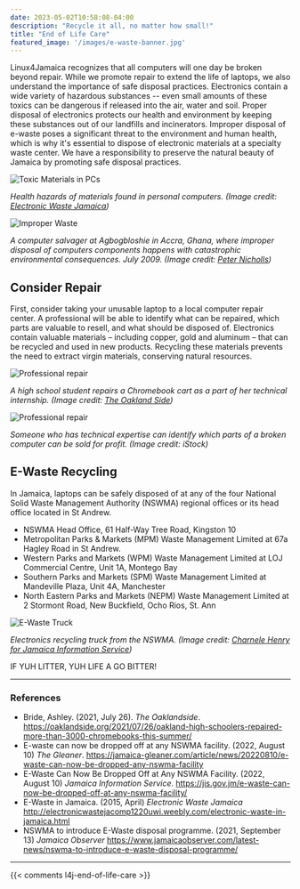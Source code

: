 ```yaml
---
date: 2023-05-02T10:58:08-04:00
description: "Recycle it all, no matter how small!"
title: "End of Life Care"
featured_image: '/images/e-waste-banner.jpg'
---
```


Linux4Jamaica recognizes that all computers will one day be broken beyond repair. While we promote repair to extend the life of laptops, we also understand the importance of safe disposal practices. Electronics contain a wide variety of hazardous substances -- even small amounts of these toxics can be dangerous if released into the air, water and soil. Proper disposal of electronics protects our health and environment by keeping these substances out of our landfills and incinerators. Improper disposal of e-waste poses a significant threat to the environment and human health, which is why it's essential to dispose of electronic materials at a specialty waste center. We have a responsibility to preserve the natural beauty of Jamaica by promoting safe disposal practices. 

![Toxic Materials in PCs](/images/dangers-pc.png)

*Health hazards of materials found in personal computers. (Image credit: [Electronic Waste Jamaica](http://electronicwastejacomp1220uwi.weebly.com/electronic-waste-in-jamaica.html))*

![Improper Waste](/images/improper-waste.png)

*A computer salvager at Agbogbloshie in Accra, Ghana, where improper disposal of computers components happens with catastrophic environmental consequences. July 2009. (Image credit: [Peter Nicholls](http://www.peter-nicholls.com/ghana-e-waste/))*

## Consider Repair

First, consider taking your unusable laptop to a local computer repair center. A professional will be able to identify what can be repaired, which parts are valuable to resell, and what should be disposed of. Electronics contain valuable materials – including copper, gold and aluminum – that can be recycled and used in new products. Recycling these materials prevents the need to extract virgin materials, conserving natural resources.

![Professional repair](/images/yarelin.png)

*A high school student repairs a Chromebook cart as a part of her technical internship. (Image credit: [The Oakland Side](https://oaklandside.org/2021/07/26/oakland-high-schoolers-repaired-more-than-3000-chromebooks-this-summer/))*

![Professional repair](/images/stock-image-repair.jpg)

*Someone who has technical expertise can identify which parts of a broken computer can be sold for profit. (Image credit: iStock)*

## E-Waste Recycling

In Jamaica, laptops can be safely disposed of at any of the four National Solid Waste Management Authority (NSWMA) regional offices or its head office located in St Andrew.

- NSWMA Head Office, 61 Half-Way Tree Road, Kingston 10
- Metropolitan Parks & Markets (MPM) Waste Management Limited at 67a Hagley Road in St Andrew.
- Western Parks and Markets (WPM) Waste Management Limited at LOJ Commercial Centre, Unit 1A, Montego Bay
- Southern Parks and Markets (SPM) Waste Management Limited at Mandeville Plaza, Unit 4A, Manchester
- North Eastern Parks and Markets (NEPM) Waste Management Limited at 2 Stormont Road, New Buckfield, Ocho Rios, St. Ann

![E-Waste Truck](/images/e-waste-truck.jpeg)

*Electronics recycling truck from the NSWMA. (Image credit: [Charnele Henry for Jamaica Information Service](https://jis.gov.jm/e-waste-can-now-be-dropped-off-at-any-nswma-facility/))*


IF YUH LITTER, YUH LIFE A GO BITTER!

---

### References

- Bride, Ashley. (2021, July 26). *The Oaklandside*. https://oaklandside.org/2021/07/26/oakland-high-schoolers-repaired-more-than-3000-chromebooks-this-summer/
- E-waste can now be dropped off at any NSWMA facility. (2022, August 10) *The Gleaner*. https://jamaica-gleaner.com/article/news/20220810/e-waste-can-now-be-dropped-any-nswma-facility
- E-Waste Can Now Be Dropped Off at Any NSWMA Facility. (2022, August 10) *Jamaica Information Service*. https://jis.gov.jm/e-waste-can-now-be-dropped-off-at-any-nswma-facility/
- E-Waste in Jamaica. (2015, April) *Electronic Waste Jamaica* http://electronicwastejacomp1220uwi.weebly.com/electronic-waste-in-jamaica.html
-  NSWMA to introduce E-Waste disposal programme. (2021, September 13) *Jamaica Observer* https://www.jamaicaobserver.com/latest-news/nswma-to-introduce-e-waste-disposal-programme/

---

{{< comments l4j-end-of-life-care >}}